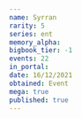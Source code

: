 ```yaml
---
name: Syrran
rarity: 5
series: ent
memory_alpha:
bigbook_tier: -1
events: 22
in_portal:
date: 16/12/2021
obtained: Event
mega: true
published: true
---
```



